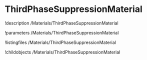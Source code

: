 <!-- MOOSE Documentation Stub: Remove this when content is added. -->

# ThirdPhaseSuppressionMaterial
!description /Materials/ThirdPhaseSuppressionMaterial

!parameters /Materials/ThirdPhaseSuppressionMaterial

!listingfiles /Materials/ThirdPhaseSuppressionMaterial

!childobjects /Materials/ThirdPhaseSuppressionMaterial
